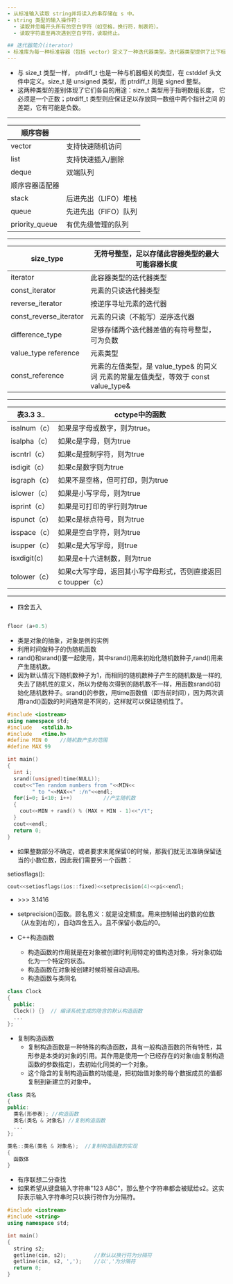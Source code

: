 ```yaml
---
- 从标准输入读取 string并将读入的串存储在 s 中。
- string 类型的输入操作符：
  - 读取并忽略开头所有的空白字符（如空格，换行符，制表符）。 
  - 读取字符直至再次遇到空白字符，读取终止。 

## 迭代器简介(iterator)
- 标准库为每一种标准容器（包括 vector）定义了一种迭代器类型。迭代器类型提供了比下标操作更通用化的方法：所有的标准库容器都定义了相应的迭代器类型，而只有少数的容器支持下标操作。因为迭代器对所有的容器都适用，现代 C++ 程序更倾向于使用迭代器而不是下标操作访问容器元素，即使对支持下标操作的 vector 类型也是这样。
---
```


- 与 size_t 类型一样， ptrdiff_t 也是一种与机器相关的类型，在 cstddef 头文件中定义。size_t 是 unsigned 类型，而 ptrdiff_t 则是 signed 整型。
- 这两种类型的差别体现了它们各自的用途：size_t 类型用于指明数组长度， 它必须是一个正数；ptrdiff_t 类型则应保证足以存放同一数组中两个指针之间 的差距，它有可能是负数。
---
顺序容器 |   |    
---     | ---
vector  | 支持快速随机访问
list    | 支持快速插入/删除
deque   | 双端队列
顺序容器适配器| 
stack   | 后进先出（LIFO）堆栈
queue   | 先进先出（FIFO）队列
priority_queue| 有优先级管理的队列
----

size_type   |无符号整型，足以存储此容器类型的最大可能容器长度
-----       |  ------
iterator    |此容器类型的迭代器类型
const_iterator      |元素的只读迭代器类型
reverse_iterator    | 按逆序寻址元素的迭代器
const_reverse_iterator  |元素的只读（不能写）逆序迭代器
difference_type     |足够存储两个迭代器差值的有符号整型，可为负数
value_type reference|元素类型
const_reference     |元素的左值类型，是 value_type& 的同义词 元素的常量左值类型，等效于 const value_type&
----

表3.3 3..   |cctype中的函数
-----       | ----
isalnum（c）|如果是字母或数字，则为true。
isalpha（c）|如果c是字母，则为true
iscntrl（c）|如果c是控制字符，则为true
isdigit（c）|如果c是数字则为true
isgraph（c）|如果不是空格，但可打印，则为true
islower（c）|如果是小写字母，则为true
isprint（c）|如果是可打印的字行则为true
ispunct（c）|如果c是标点符号，则为true
isspace（c）|如果是空白字符，则为true
isupper（c）|如果c是大写字母，则true
isxdigit(c) |如果是e十六进制数，则为true
tolower（c）|如果c大写字母，返回其小写字母形式，否则直接返回c toupper（c）|如果c是小写字母，则返回其大写字母形式，否则直接返回c
---

- 四舍五入

```c++

floor (a+0.5)
```

- 类是对象的抽象，对象是例的实例
- 利用时间做种子的伪随机函数
- rand()和srand()要一起使用，其中srand()用来初始化随机数种子,rand()用来产生随机数。
- 因为默认情况下随机数种子为1，而相同的随机数种子产生的随机数是一样的,失去了随机性的意义，所以为使每次得到的随机数不一样，用函数srand()初始化随机数种子。srand()的参数，用time函数值（即当前时间），因为两次调用rand()函数的时间通常是不同的，这样就可以保证随机性了。

```c++
#include <iostream>
using namespace std;
#include   <stdlib.h>
#include   <time.h>
#define MIN 0    //随机数产生的范围
#define MAX 99

int main()
{
  int i;
  srand((unsigned)time(NULL));
  cout<<"Ten random numbers from "<<MIN<<
        " to "<<MAX<<" :/n"<<endl;
  for(i=0; i<10; i++)          //产生随机数
  {
    cout<<MIN + rand() % (MAX + MIN - 1)<<"/t";
  }
  cout<<endl;
  return 0;
}
```

- 如果整数部分不确定，或者要求末尾保留0的时候，那我们就无法准确保留适当的小数位数，因此我们需要另一个函数：

setiosflags():

```c++
cout<<setiosflags(ios::fixed)<<setprecision(4)<<pi<<endl;
```

- \>>> 3.1416

- setprecision()函数。顾名思义：就是设定精度。用来控制输出的数的位数（从左到右的），自动四舍五入。且不保留小数后的0。
- C++构造函数
  - 构造函数的作用就是在对象被创建时利用特定的值构造对象，将对象初始化为一个特定的状态。
  - 构造函数在对象被创建时候将被自动调用。
  - 构造函数与类同名

```c++
class Clock
{
  public:
  Clock() {}  // 编译系统生成的隐含的默认构造函数
  ...
};
```

- 复制构造函数
  - 复制构造函数是一种特殊的构造函数，具有一般构造函数的所有特性，其形参是本类的对象的引用。其作用是使用一个已经存在的对象(由复制构造函数的参数指定)，去初始化同类的一个对象。
  - 这个隐含的复制构造函数的功能是，把初始值对象的每个数据成员的值都复制到新建立的对象中。

```c++
class 类名
{
public:
  类名(形参表); //构造函数
  类名(类名 & 对象名) //复制构造函数
  ...
};

类名::类名(类名 & 对象名);  //复制构造函数的实现
{
  函数体
}
```

- 有序联想二分查找
- 如果希望从键盘输入字符串"123 ABC"，那么整个字符串都会被赋给s2。这实际表示输入字符串时只以换行符作为分隔符。

```c++
#include <iostream>
#include <string>
using namespace std;

int main()
{
  string s2;
  getline(cin, s2);         //默认以换行符为分隔符
  getline(cin, s2, ',');    //以','为分隔符
  return 0;
}
```
